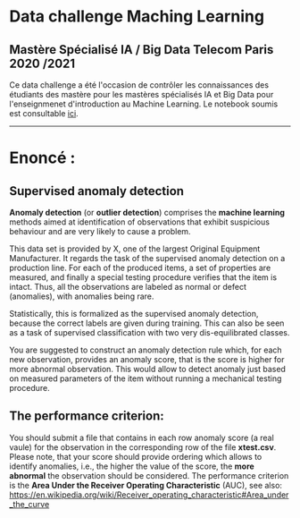 # Data challenge Maching Learning 
## Mastère Spécialisé IA / Big Data Telecom Paris 2020 /2021

Ce data challenge a été l'occasion de contrôler les connaissances des étudiants des mastère pour les mastères spécialisés IA et Big Data pour l'enseignmenet d'introduction au Machine Learning. Le notebook soumis est consultable [ici](https://github.com/PhileasFrog/).

---

# Enoncé : 

## Supervised anomaly detection

**Anomaly detection** (or **outlier detection**) comprises the **machine learning** methods aimed at identification of observations that exhibit suspicious behaviour and are very likely to cause a problem. 

This data set is provided by X, one of the largest Original Equipment Manufacturer. It regards the task of the supervised anomaly detection on a production line. For each of the produced items, a set of properties are measured, and finally a special testing procedure verifies that the item is intact. Thus, all the observations are labeled as normal or defect (anomalies), with anomalies being rare.

Statistically, this is formalized as the supervised anomaly detection, because the correct labels are given during training. This can also be seen as a task of supervised classification with two very dis-equilibrated classes.

You are suggested to construct an anomaly detection rule which, for each new observation, provides an anomaly score, that is the score is higher for more abnormal observation. This would allow to detect anomaly just based on measured parameters of the item without running a mechanical testing procedure.

## The performance criterion:

You should submit a file that contains in each row anomaly score (a real vaule) for the observation in the corresponding row of the file **xtest.csv**. Please note, that your score should provide ordering which allows to identify anomalies, i.e., the higher the value of the score, the **more abnormal** the observation should be considered. The performance criterion is the **Area Under the Receiver Operating Characteristic** (AUC), see also:
https://en.wikipedia.org/wiki/Receiver_operating_characteristic#Area_under_the_curve
